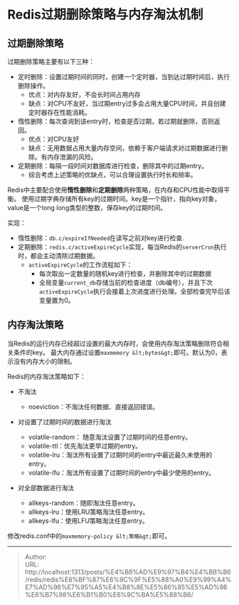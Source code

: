 # Redis过期删除策略与内存淘汰机制


## 过期删除策略



过期删除策略主要有以下三种：

- 定时删除：设置过期时间的同时，创建一个定时器，当到达过期时间后，执行删除操作。
  - 优点：对内存友好，不会长时间占用内存
  - 缺点：对CPU不友好，当过期entry过多会占用大量CPU时间，并且创建定时器存在性能消耗。
- 惰性删除：每次查询到该entry时，检查是否过期，若过期就删除，否则返回。
  - 优点：对CPU友好
  - 缺点：无用数据占用大量内存空间，依赖于客户端请求对过期数据进行删除。有内存泄漏的风险。
- 定期删除：每隔一段时间对数据库进行检查，删除其中的过期entry。
  - 综合考虑上述策略的优缺点，可以合理设置执行时长和频率。



Redis中主要配合使用**惰性删除**和**定期删除**两种策略，在内存和CPU性能中取得平衡。
使用过期字典存储所有key的过期时间。key是一个指针，指向key对象，value是一个long long类型的整数，保存key的过期时间。


实现：

- 惰性删除：`db.c/expireIfNeeded`在读写之前对key进行检查.
- 定期删除：`redis.c/activeExpireCycle`实现，每当Redis的`serverCron`执行时，都会主动清除过期数据。
  - `activeExpireCycle`的工作流程如下：
    - 每次取出一定数量的随机key进行检查，并删除其中的过期数据
    - 全局变量`current_db`存储当前的检查进度（db编号），并且下次`activeExpireCycle`执行会接着上次进度进行处理。全部检查完毕后该变量置为0。





## 内存淘汰策略
当Redis的运行内存已经超过设置的最大内存时，会使用内存淘汰策略删除符合相关条件的key。
最大内存通过设置`maxmemory &lt;bytes&gt;`即可。默认为0，表示没有内存大小的限制。

Redis的内存淘汰策略如下：

- 不淘汰
  - noeviction：不淘汰任何数据、直接返回错误。


- 对设置了过期时间的数据进行淘汰
  - volatile-random： 随意淘汰设置了过期时间的任意entry。
  - volatile-ttl：优先淘汰更早过期的entry。
  - volatile-lru：淘汰所有设置了过期时间的entry中最近最久未使用的entry。
  - volatile-lfu：淘汰所有设置了过期时间的entry中最少使用的entry。

- 对全部数据进行淘汰
  - allkeys-random：随即淘汰任意entry。
  - allkeys-lru：使用LRU策略淘汰任意entry。
  - allkeys-lfu：使用LFU策略淘汰任意entry。


修改redis.conf中的`maxmemory-policy &lt;策略&gt;`即可。


---

> Author:   
> URL: http://localhost:1313/posts/%E4%B8%AD%E9%97%B4%E4%BB%B6/redis/redis%E8%BF%87%E6%9C%9F%E5%88%A0%E9%99%A4%E7%AD%96%E7%95%A5%E4%B8%8E%E5%86%85%E5%AD%98%E6%B7%98%E6%B1%B0%E6%9C%BA%E5%88%B6/  

